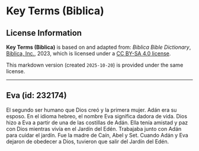 # Key Terms (Biblica)

## License Information

**Key Terms (Biblica)** is based on and adapted from: _Biblica Bible Dictionary_, [Biblica, Inc.](https://www.biblica.com/), 2023, which is licensed under a [CC BY-SA 4.0 license](https://creativecommons.org/licenses/by-sa/4.0/legalcode.en).

This markdown version (created `2025-10-20`) is provided under the same license.



--------------------------------

## Eva (id: 232174)

El segundo ser humano que Dios creó y la primera mujer. Adán era su esposo. En el idioma hebreo, el nombre Eva significa dadora de vida. Dios hizo a Eva a partir de una de las costillas de Adán. Ella tenía amistad y paz con Dios mientras vivía en el Jardín del Edén. Trabajaba junto con Adán para cuidar el jardín. Fue la madre de Caín, Abel y Set. Cuando Adán y Eva dejaron de obedecer a Dios, tuvieron que salir del Jardín del Edén.



